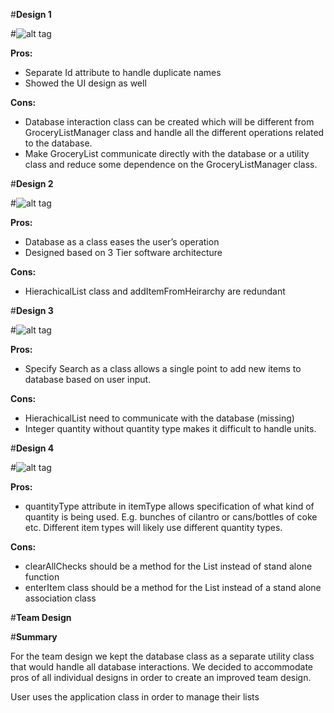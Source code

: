 #**Design 1**

#![alt tag](https://github.gatech.edu/gt-omscs-se-2016fall/6300Fall16Team16/blob/master/GroupProject/Design-Team/design-agoel63.png)

**Pros:** 

 - Separate Id attribute to handle duplicate names
 - Showed the UI design as well

**Cons:**

 - Database interaction class can be created which will be different from GroceryListManager class and handle all the different operations related to the database.
 - Make GroceryList communicate directly with the database or a utility class and reduce some dependence on the GroceryListManager class.

#**Design 2**

#![alt tag](https://github.gatech.edu/gt-omscs-se-2016fall/6300Fall16Team16/blob/master/GroupProject/Design-Team/design-dnelson42.png)

**Pros:** 

 - Database as a class eases the user’s operation
 - Designed based on 3 Tier software architecture

**Cons:**

 - HierachicalList class and addItemFromHeirarchy are redundant

#**Design 3**

#![alt tag](https://github.gatech.edu/gt-omscs-se-2016fall/6300Fall16Team16/blob/master/GroupProject/Design-Team/design-sxu332.png)

**Pros:** 

 - Specify Search as a class allows a single point to add new items to database based on user input. 

**Cons:**

 - HierachicalList need to communicate with the database (missing)
 - Integer quantity without quantity type makes it difficult to handle units.

#**Design 4**

#![alt tag](https://github.gatech.edu/gt-omscs-se-2016fall/6300Fall16Team16/blob/master/GroupProject/Design-Team/design-zahmad8.png)

**Pros:** 

 - quantityType attribute in itemType allows specification of what kind of quantity is being used. E.g. bunches of cilantro or cans/bottles of coke etc. Different item types will likely use different quantity types. 

**Cons:**

 - clearAllChecks should be a method for the List instead of stand alone function
 - enterItem class should be a method for the List instead of a stand alone association class

#**Team Design**


#**Summary**

For the team design we kept the database class as a separate utility class that would handle all database interactions. We decided to accommodate pros of all individual designs in order to create an improved team design.

User uses the application class in order to manage their lists
